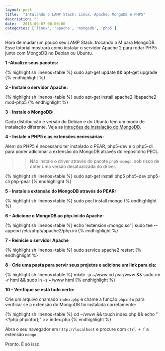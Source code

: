 ```yaml
---
layout: post
title:  "Intalando o LAMP Stack: Linux, Apache, MongoDB e PHP5"
description: ""
date:   2015-09-07 00:00:00
categories: ['linux', 'apache', 'mongodb', 'php5']
---
```


Hora de mudar um pouco seu LAMP Stack: trocando o M para MongoDB. Esse totorial mostrará como instalar o servidor Apache 2 para rodar PHP5 junto com MongoDB no Debian ou Ubuntu.

**1 -Atualize seus pacotes:**

{% highlight sh linenos=table %}
sudo apt-get update && apt-get upgrade
{% endhighlight %}

**2 - Instale o servidor Apache:**

{% highlight sh linenos=table %}
sudo apt-get install apache2 libapache2-mod-php5
{% endhighlight %}

**3 - Instale o MongoDB:**

Cada distribuição e versão do Debian e do Ubuntu tem um modo de instalação diferente. Veja as [intruções de instalação do MongoDB](http://docs.mongodb.org/master/administration/install-on-linux/).

**4 - Instale o PHP5 e as extensões necessárias:**

Além do PHP5 é necessário ter instalado o PEAR, php5-dev e o php5-cli para poder adicionar a extensão do MongoDB através do repositório PECL.

>>Não instale o driver através do pacote `php5-mongo`, sob risco de obter uma versão desatualizada do driver.

{% highlight sh linenos=table %}
sudo apt-get install php5 php5-dev php5-cli php-pear
{% endhighlight %}

**5 - Instale a extensão do MongoDB através do PEAR:**

{% highlight sh linenos=table %}
sudo pecl install mongo
{% endhighlight %}

**6 - Adicione o MongoDB ao php.ini do Apache:**

{% highlight sh linenos=table %}
echo 'extension=mongo.so' | sudo tee --append /etc/php5/apache2/php.ini
{% endhighlight %}

**7 - Reinicie o servidor Apache**

{% highlight sh linenos=table %}
sudo service apache2 restart
{% endhighlight %}

**8 - Crie uma pasta para servir seus projetos e adicione um link para ela:**

{% highlight sh linenos=table %}
mkdir -p ~/www
cd /var/www && sudo rm -r html && sudo ln -s ~/www html
{% endhighlight %}

**10 - Verifique se está tudo certo:**

Crie um arquivo chamado `index.php` e chame a função `phpinfo` para verificar se a extensão do MongoDB foi instalada corretamente:

{% highlight sh linenos=table %}
cd ~/www && touch index.php && echo "<?php phpinfo();" >> index.php
{% endhighlight %}

Abra o seu navegador em `http://localhost` e procure com `ctrl + f` a extensão `mongo`.

Pronto. É só isso.